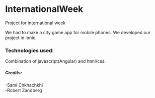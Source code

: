 # InternationalWeek
Project for international week

We had to make a city game app for mobile phones. We developed our project in ionic.

### Technologies used:
Combination of javascript(Angular) and html/css.

##### Credits:
-Sami Chkhachkhi  
-Robert Zandberg
